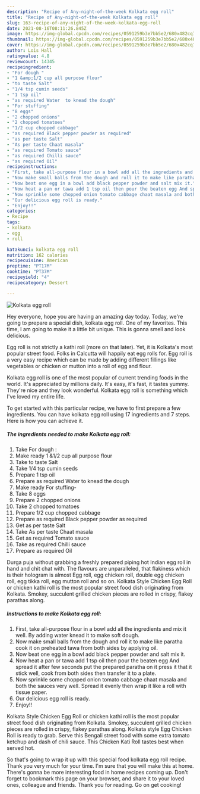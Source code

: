 ```yaml
---
description: "Recipe of Any-night-of-the-week Kolkata egg roll"
title: "Recipe of Any-night-of-the-week Kolkata egg roll"
slug: 163-recipe-of-any-night-of-the-week-kolkata-egg-roll
date: 2021-08-16T08:11:26.845Z
image: https://img-global.cpcdn.com/recipes/0591259b3e7bb5e2/680x482cq70/kolkata-egg-roll-recipe-main-photo.jpg
thumbnail: https://img-global.cpcdn.com/recipes/0591259b3e7bb5e2/680x482cq70/kolkata-egg-roll-recipe-main-photo.jpg
cover: https://img-global.cpcdn.com/recipes/0591259b3e7bb5e2/680x482cq70/kolkata-egg-roll-recipe-main-photo.jpg
author: Lois Hall
ratingvalue: 4.8
reviewcount: 14345
recipeingredient:
- "For dough "
- "1 &amp;1/2 cup all purpose flour"
- "to taste Salt"
- "1/4 tsp cumin seeds"
- "1 tsp oil"
- "as required Water  to knead the dough"
- "For stuffing"
- "8 eggs"
- "2 chopped onions"
- "2 chopped tomatoes"
- "1/2 cup chopped cabbage"
- "as required Black pepper powder as required"
- "as per taste Salt"
- "As per taste Chaat masala"
- "as required Tomato sauce"
- "as required Chilli sauce"
- "as required Oil"
recipeinstructions:
- "First, take all-purpose flour in a bowl add all the ingredients and mix it well. By adding water knead it to make soft dough."
- "Now make small balls from the dough and roll it to make like paratha cook it on preheated tawa from both sides by applying oil."
- "Now beat one egg in a bowl add black pepper powder and salt mix it."
- "Now heat a pan or tawa add 1 tsp oil then pour the beaten egg And spread it after few seconds put the prepared paratha on it press it that it stick well, cook from both sides then transfer it to a plate."
- "Now sprinkle some chopped onion tomato cabbage chaat masala and both the sauces very well. Spread it evenly then wrap it like a roll with tissue paper."
- "Our delicious egg roll is ready."
- "Enjoy!!"
categories:
- Recipe
tags:
- kolkata
- egg
- roll

katakunci: kolkata egg roll 
nutrition: 162 calories
recipecuisine: American
preptime: "PT17M"
cooktime: "PT37M"
recipeyield: "4"
recipecategory: Dessert

---
```



![Kolkata egg roll](https://img-global.cpcdn.com/recipes/0591259b3e7bb5e2/680x482cq70/kolkata-egg-roll-recipe-main-photo.jpg)

Hey everyone, hope you are having an amazing day today. Today, we're going to prepare a special dish, kolkata egg roll. One of my favorites. This time, I am going to make it a little bit unique. This is gonna smell and look delicious.

Egg roll is not strictly a kathi roll (more on that later). Yet, it is Kolkata&#39;s most popular street food. Folks in Calcutta will happily eat egg rolls for. Egg roll is a very easy recipe which can be made by adding different fillings like vegetables or chicken or mutton into a roll of egg and flour.

Kolkata egg roll is one of the most popular of current trending foods in the world. It's appreciated by millions daily. It's easy, it's fast, it tastes yummy. They're nice and they look wonderful. Kolkata egg roll is something which I've loved my entire life.


To get started with this particular recipe, we have to first prepare a few ingredients. You can have kolkata egg roll using 17 ingredients and 7 steps. Here is how you can achieve it.

<!--inarticleads1-->

##### The ingredients needed to make Kolkata egg roll:

1. Take For dough :
1. Make ready 1 &amp;1/2 cup all purpose flour
1. Take to taste Salt
1. Take 1/4 tsp cumin seeds
1. Prepare 1 tsp oil
1. Prepare as required Water  to knead the dough
1. Make ready For stuffing-
1. Take 8 eggs
1. Prepare 2 chopped onions
1. Take 2 chopped tomatoes
1. Prepare 1/2 cup chopped cabbage
1. Prepare as required Black pepper powder as required
1. Get as per taste Salt
1. Take As per taste Chaat masala
1. Get as required Tomato sauce
1. Take as required Chilli sauce
1. Prepare as required Oil


Durga puja without grabbing a freshly prepared piping hot Indian egg roll in hand and chit chat with. The flavours are unparalleled, that flakiness which is their hologram is almost Egg roll, egg chicken roll, double egg chicken roll, egg tikka roll, egg mutton roll and so on. Kolkata Style Chicken Egg Roll or chicken kathi roll is the most popular street food dish originating from Kolkata. Smokey, succulent grilled chicken pieces are rolled in crispy, flakey parathas along. 

<!--inarticleads2-->

##### Instructions to make Kolkata egg roll:

1. First, take all-purpose flour in a bowl add all the ingredients and mix it well. By adding water knead it to make soft dough.
1. Now make small balls from the dough and roll it to make like paratha cook it on preheated tawa from both sides by applying oil.
1. Now beat one egg in a bowl add black pepper powder and salt mix it.
1. Now heat a pan or tawa add 1 tsp oil then pour the beaten egg And spread it after few seconds put the prepared paratha on it press it that it stick well, cook from both sides then transfer it to a plate.
1. Now sprinkle some chopped onion tomato cabbage chaat masala and both the sauces very well. Spread it evenly then wrap it like a roll with tissue paper.
1. Our delicious egg roll is ready.
1. Enjoy!!


Kolkata Style Chicken Egg Roll or chicken kathi roll is the most popular street food dish originating from Kolkata. Smokey, succulent grilled chicken pieces are rolled in crispy, flakey parathas along. Kolkata style Egg Chicken Roll is ready to grab. Serve this Bengali street food with some extra tomato ketchup and dash of chili sauce. This Chicken Kati Roll tastes best when served hot. 

So that's going to wrap it up with this special food kolkata egg roll recipe. Thank you very much for your time. I'm sure that you will make this at home. There's gonna be more interesting food in home recipes coming up. Don't forget to bookmark this page on your browser, and share it to your loved ones, colleague and friends. Thank you for reading. Go on get cooking!
